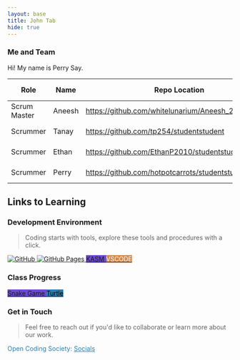 ```yaml
---
layout: base
title: John Tab 
hide: true
---
```


### Me and Team

Hi! My name is Perry Say.

| Role         | Name     | Repo Location                       | Stream                | Repo Name |
|--------------|----------|-------------------------------------|-----------------------|-----------|
| Scrum Master | Aneesh     | https://github.com/whitelunarium/Aneesh_2026student           | upstream (OCS fork)   | student   |
| Scrummer     | Tanay    | https://github.com/tp254/studentstudent            | downstream (fork)     | student   |
| Scrummer     | Ethan | https://github.com/EthanP2010/studentstudent         | downstream (fork)     | student   |
| Scrummer     | Perry    | https://github.com/hotpotcarrots/studentstudent           | downstream (fork)     | student   |


## Links to Learning

### Development Environment

> Coding starts with tools, explore these tools and procedures with a click.

<a href="https://github.com/Open-Coding-Society/student">
    <img src="https://img.shields.io/badge/GitHub-181717?logo=github&logoColor=white" alt="GitHub">
</a>
<a href="https://open-coding-society.github.io/student">
    <img src="https://img.shields.io/badge/GitHub%20Pages-327FC7?logo=github&logoColor=white" alt="GitHub Pages">
</a>
<a href="https://kasm.opencodingsociety.com/" class="button small" style="background-color: #6b4bd3ff">
    KASM
</a>
<a href="https://vscode.dev/" class="button small" style="background-color: #d38a4bff">
    <span style="color: #FFFFFF">VSCODE</span>
</a>

<br>

### Class Progress

<a href="{{site.baseurl}}/snake" class="button small" style="background-color: #6b4bd3ff">
    Snake Game
</a>
<a href="{{site.baseurl}}/turtle" class="button small" style="background-color: #2A7DB1">
    <span style="color: #000000">Turtle</span>
</a>

<br>

<!-- Contact Section -->
### Get in Touch

> Feel free to reach out if you'd like to collaborate or learn more about our work.

<p style="color: #2A7DB1;">Open Coding Society: <a href="https://opencodingsociety.com" style="color: #2A7DB1; text-decoration: underline;">Socials</a></p>
